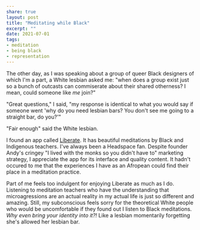 ```yaml
---
share: true
layout: post
title: "Meditating while Black"
excerpt: ""
date: 2021-07-01 
tags:
- meditation
- being black
- representation
---
```

The other day, as I was speaking about a group of queer Black designers of which I'm a part, a White lesbian asked me: "when does a group exist just so a bunch of outcasts can commiserate about their shared otherness? I mean, could someone like _me_ join?" 

"Great questions," I said, "my response is identical to what you would say if someone went 'why do you need lesbian bars? You don't see me going to a straight bar, do you?'"

"Fair enough" said the White lesbian.

I found an app called [Liberate](https://liberatemeditation.com/). It has beautiful meditations by Black and Indigenous teachers. I've always been a Headspace fan. Despite founder Andy's cringey "I lived with the monks so you didn't have to" marketing strategy, I appreciate the app for its interface and quality content. It hadn't occured to me that the experiences I have as an Afropean could find their place in a meditation practice.

Part of me feels too indulgent for enjoying Liberate as much as I do. Listening to meditation teachers who have the understanding that microagressions are an actual reality in my actual life is just so different and amazing. Still, my subconscious feels sorry for the theoretical White people who would be uncomfortable if they found out I listen to Black meditations. _Why even bring your identity into it?!_ Like a lesbian momentarily forgetting she's allowed her lesbian bar.